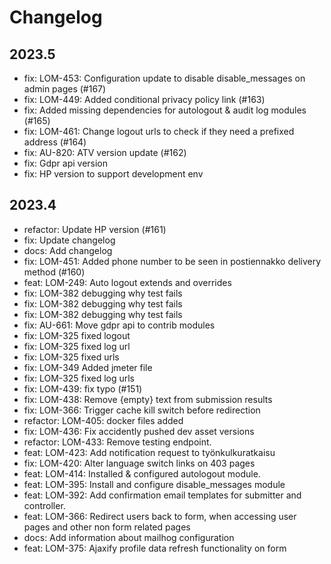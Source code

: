 # Changelog

## 2023.5
- fix: LOM-453: Configuration update to disable disable_messages on admin pages (#167)
- fix: LOM-449: Added conditional privacy policy link (#163)
- fix: Added missing dependencies for autologout & audit log modules (#165)
- fix: LOM-461: Change logout urls to check if they need a prefixed address (#164)
- fix: AU-820: ATV version update (#162)
- fix: Gdpr api version
- fix: HP version to support development env

## 2023.4
- refactor: Update HP version (#161)
- fix: Update changelog
- docs: Add changelog
- fix: LOM-451: Added phone number to be seen in postiennakko delivery method (#160)
- feat: LOM-249: Auto logout extends and overrides
- fix: LOM-382 debugging why test fails
- fix: LOM-382 debugging why test fails
- fix: LOM-382 debugging why test fails
- fix: AU-661: Move gdpr api to contrib modules
- fix: LOM-325 fixed logout
- fix: LOM-325 fixed log url
- fix: LOM-325 fixed urls
- fix: LOM-349 Added jmeter file
- fix: LOM-325 fixed log urls
- fix: LOM-439: fix typo (#151)
- fix: LOM-438: Remove {empty} text from submission results
- fix: LOM-366: Trigger cache kill switch before redirection
- refactor: LOM-405: docker files added
- fix: LOM-436: Fix accidently pushed dev asset versions
- refactor: LOM-433: Remove testing endpoint.
- feat: LOM-423: Add notification request to työnkulkuratkaisu
- fix: LOM-420: Alter language switch links on 403 pages
- feat: LOM-414: Installed & configured autologout module.
- feat: LOM-395: Install and configure disable_messages module
- feat: LOM-392: Add confirmation email templates for submitter and controller.
- feat: LOM-366: Redirect users back to form, when accessing user pages and other non form related pages
- docs: Add information about mailhog configuration
- feat: LOM-375: Ajaxify profile data refresh functionality on form
